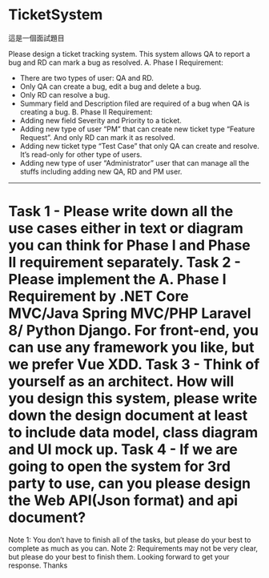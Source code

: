 # TicketSystem

這是一個面試題目

Please design a ticket tracking system. This system allows QA to report a bug and RD can mark a bug as resolved.
A. Phase I Requirement:
- There are two types of user: QA and RD.
- Only QA can create a bug, edit a bug and delete a bug.
- Only RD can resolve a bug.
- Summary field and Description filed are required of a bug when QA is creating a bug.
B. Phase II Requirement:
- Adding new field Severity and Priority to a ticket.
- Adding new type of user “PM” that can create new ticket type “Feature Request”. And only RD can mark it as resolved.
- Adding new ticket type “Test Case” that only QA can create and resolve. It’s read-only for other type of users.
- Adding new type of user “Administrator” user that can manage all the stuffs including adding new QA, RD and PM user.
---------------------------------------------------------------------------------------------------------------------------------------------------
Task 1 - Please write down all the use cases either in text or diagram you can think for Phase I and Phase II requirement separately.
Task 2 - Please implement the A. Phase I Requirement by .NET Core MVC/Java Spring MVC/PHP Laravel 8/ Python Django. For front-end, you can use any framework you like, but we prefer Vue XDD.
Task 3 - Think of yourself as an architect. How will you design this system, please write down the design document at least to include data model, class diagram and UI mock up.
Task 4 - If we are going to open the system for 3rd party to use, can you please design the Web API(Json format) and api document?
============================================================================================
Note 1: You don’t have to finish all of the tasks, but please do your best to complete as much as you can.
Note 2: Requirements may not be very clear, but please do your best to finish them.
Looking forward to get your response.
Thanks
